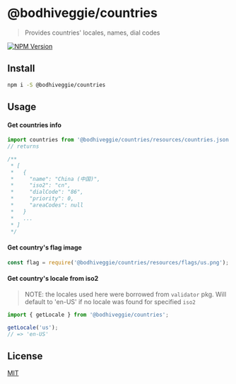 # @bodhiveggie/countries

> Provides countries' locales, names, dial codes

[![NPM Version][npm-image]][npm-url]

## Install

```bash
npm i -S @bodhiveggie/countries
```

## Usage

#### Get countries info

```js
import countries from '@bodhiveggie/countries/resources/countries.json';
// returns

/**
 * [
 *   {
 *     "name": "China (中国)",
 *     "iso2": "cn",
 *     "dialCode": "86",
 *     "priority": 0,
 *     "areaCodes": null
 *   }
 *   ...
 * ]
 */
```

#### Get country's flag image
```js
const flag = require('@bodhiveggie/countries/resources/flags/us.png');
```

#### Get country's locale from iso2
> NOTE: the locales used here were borrowed from ```validator``` pkg.
> Will default to 'en-US' if no locale was found for specified ```iso2```

```js
import { getLocale } from '@bodhiveggie/countries';

getLocale('us');
// => 'en-US'
```

## License

[MIT](http://vjpr.mit-license.org)

[npm-image]: https://img.shields.io/npm/v/@bodhiveggie/countries.svg
[npm-url]: https://npmjs.org/package/@bodhiveggie/countries

